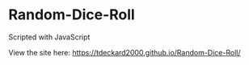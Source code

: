 # Random-Dice-Roll
Scripted with JavaScript

View the site here: https://tdeckard2000.github.io/Random-Dice-Roll/
